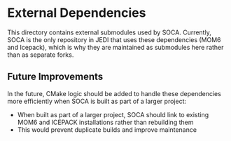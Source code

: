 # External Dependencies

This directory contains external submodules used by SOCA. Currently, SOCA is the only repository in JEDI that uses these dependencies (MOM6 and Icepack), which is why they are maintained as submodules here rather than as separate forks.

## Future Improvements

In the future, CMake logic should be added to handle these dependencies more efficiently when SOCA is built as part of a larger project:

- When built as part of a larger project, SOCA should link to existing MOM6 and ICEPACK installations rather than rebuilding them
- This would prevent duplicate builds and improve maintenance
